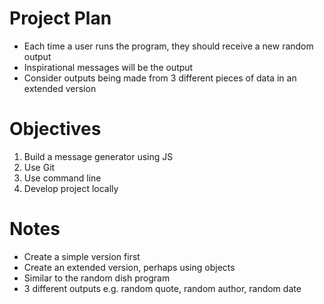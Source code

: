 # Project Plan

- Each time a user runs the program, they should receive a new random output
- Inspirational messages will be the output
- Consider outputs being made from 3 different pieces of data in an extended version

# Objectives

1. Build a message generator using JS
2. Use Git 
3. Use command line
4. Develop project locally

# Notes
- Create a simple version first
- Create an extended version, perhaps using objects
- Similar to the random dish program
- 3 different outputs e.g. random quote, random author, random date

